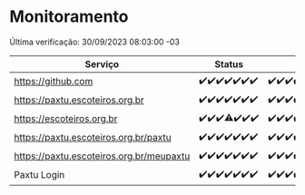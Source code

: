 # Monitoramento

Última verificação: 30/09/2023 08:03:00 -03

|Serviço|Status|Últimas 24h|
|---|---|---|
|https://github.com|<span title="2023-09-23: OK=24">✔️</span><span title="2023-09-24: OK=24">✔️</span><span title="2023-09-25: OK=24">✔️</span><span title="2023-09-26: OK=24">✔️</span><span title="2023-09-27: OK=24">✔️</span><span title="2023-09-28: OK=24">✔️</span><span title="2023-09-29: OK=11">✔️</span>|<span title="29/09/2023 08:03:00 -03 : 200">✔️</span><span title="29/09/2023 09:10:00 -03 : 200">✔️</span><span title="29/09/2023 10:08:00 -03 : 200">✔️</span><span title="29/09/2023 11:04:00 -03 : 200">✔️</span><span title="29/09/2023 12:06:00 -03 : 200">✔️</span><span title="29/09/2023 13:06:00 -03 : 200">✔️</span><span title="29/09/2023 14:04:00 -03 : 200">✔️</span><span title="29/09/2023 15:07:00 -03 : 200">✔️</span><span title="29/09/2023 16:03:00 -03 : 200">✔️</span><span title="29/09/2023 17:06:00 -03 : 200">✔️</span><span title="29/09/2023 18:03:00 -03 : 200">✔️</span><span title="29/09/2023 19:04:00 -03 : 200">✔️</span><span title="29/09/2023 20:03:00 -03 : 200">✔️</span><span title="29/09/2023 21:27:00 -03 : 200">✔️</span><span title="29/09/2023 22:38:00 -03 : 200">✔️</span><span title="29/09/2023 23:12:00 -03 : 200">✔️</span><span title="30/09/2023 00:06:00 -03 : 200">✔️</span><span title="30/09/2023 01:07:00 -03 : 200">✔️</span><span title="30/09/2023 02:04:00 -03 : 200">✔️</span><span title="30/09/2023 03:07:00 -03 : 200">✔️</span><span title="30/09/2023 04:03:00 -03 : 200">✔️</span><span title="30/09/2023 05:06:00 -03 : 200">✔️</span><span title="30/09/2023 06:03:00 -03 : 200">✔️</span><span title="30/09/2023 07:04:00 -03 : 200">✔️</span><span title="30/09/2023 08:03:00 -03 : 200">✔️</span>|
|https://paxtu.escoteiros.org.br|<span title="2023-09-23: OK=24">✔️</span><span title="2023-09-24: OK=24">✔️</span><span title="2023-09-25: OK=24">✔️</span><span title="2023-09-26: OK=24">✔️</span><span title="2023-09-27: OK=24">✔️</span><span title="2023-09-28: OK=24">✔️</span><span title="2023-09-29: OK=11">✔️</span>|<span title="29/09/2023 08:03:00 -03 : 200">✔️</span><span title="29/09/2023 09:10:00 -03 : 200">✔️</span><span title="29/09/2023 10:08:00 -03 : 200">✔️</span><span title="29/09/2023 11:04:00 -03 : 200">✔️</span><span title="29/09/2023 12:06:00 -03 : 200">✔️</span><span title="29/09/2023 13:06:00 -03 : 200">✔️</span><span title="29/09/2023 14:04:00 -03 : 200">✔️</span><span title="29/09/2023 15:07:00 -03 : 200">✔️</span><span title="29/09/2023 16:03:00 -03 : 200">✔️</span><span title="29/09/2023 17:06:00 -03 : 200">✔️</span><span title="29/09/2023 18:03:00 -03 : 200">✔️</span><span title="29/09/2023 19:04:00 -03 : 200">✔️</span><span title="29/09/2023 20:03:00 -03 : 200">✔️</span><span title="29/09/2023 21:27:00 -03 : 200">✔️</span><span title="29/09/2023 22:38:00 -03 : 200">✔️</span><span title="29/09/2023 23:12:00 -03 : 200">✔️</span><span title="30/09/2023 00:06:00 -03 : 200">✔️</span><span title="30/09/2023 01:07:00 -03 : 200">✔️</span><span title="30/09/2023 02:04:00 -03 : 200">✔️</span><span title="30/09/2023 03:07:00 -03 : 200">✔️</span><span title="30/09/2023 04:03:00 -03 : 200">✔️</span><span title="30/09/2023 05:06:00 -03 : 200">✔️</span><span title="30/09/2023 06:03:00 -03 : 200">✔️</span><span title="30/09/2023 07:04:00 -03 : 200">✔️</span><span title="30/09/2023 08:03:00 -03 : 200">✔️</span>|
|https://escoteiros.org.br|<span title="2023-09-23: OK=24">✔️</span><span title="2023-09-24: OK=24">✔️</span><span title="2023-09-25: OK=24">✔️</span><span title="2023-09-26: OK=23, Falhas=1">⚠️</span><span title="2023-09-27: OK=24">✔️</span><span title="2023-09-28: OK=24">✔️</span><span title="2023-09-29: OK=11">✔️</span>|<span title="29/09/2023 08:03:00 -03 : 200">✔️</span><span title="29/09/2023 09:10:00 -03 : 200">✔️</span><span title="29/09/2023 10:08:00 -03 : 200">✔️</span><span title="29/09/2023 11:04:00 -03 : 200">✔️</span><span title="29/09/2023 12:06:00 -03 : 200">✔️</span><span title="29/09/2023 13:06:00 -03 : 200">✔️</span><span title="29/09/2023 14:04:00 -03 : 200">✔️</span><span title="29/09/2023 15:07:00 -03 : 200">✔️</span><span title="29/09/2023 16:03:00 -03 : 200">✔️</span><span title="29/09/2023 17:06:00 -03 : 200">✔️</span><span title="29/09/2023 18:03:00 -03 : 200">✔️</span><span title="29/09/2023 19:04:00 -03 : 200">✔️</span><span title="29/09/2023 20:03:00 -03 : 200">✔️</span><span title="29/09/2023 21:27:00 -03 : 200">✔️</span><span title="29/09/2023 22:38:00 -03 : 200">✔️</span><span title="29/09/2023 23:12:00 -03 : 200">✔️</span><span title="30/09/2023 00:06:00 -03 : 200">✔️</span><span title="30/09/2023 01:07:00 -03 : 200">✔️</span><span title="30/09/2023 02:04:00 -03 : 200">✔️</span><span title="30/09/2023 03:07:00 -03 : 200">✔️</span><span title="30/09/2023 04:03:00 -03 : 200">✔️</span><span title="30/09/2023 05:06:00 -03 : 200">✔️</span><span title="30/09/2023 06:03:00 -03 : 200">✔️</span><span title="30/09/2023 07:04:00 -03 : 200">✔️</span><span title="30/09/2023 08:03:00 -03 : 200">✔️</span>|
|https://paxtu.escoteiros.org.br/paxtu|<span title="2023-09-23: OK=24">✔️</span><span title="2023-09-24: OK=24">✔️</span><span title="2023-09-25: OK=24">✔️</span><span title="2023-09-26: OK=24">✔️</span><span title="2023-09-27: OK=24">✔️</span><span title="2023-09-28: OK=24">✔️</span><span title="2023-09-29: OK=11">✔️</span>|<span title="29/09/2023 08:03:00 -03 : 200">✔️</span><span title="29/09/2023 09:10:00 -03 : 200">✔️</span><span title="29/09/2023 10:08:00 -03 : 200">✔️</span><span title="29/09/2023 11:04:00 -03 : 200">✔️</span><span title="29/09/2023 12:06:00 -03 : 200">✔️</span><span title="29/09/2023 13:06:00 -03 : 200">✔️</span><span title="29/09/2023 14:04:00 -03 : 200">✔️</span><span title="29/09/2023 15:07:00 -03 : 200">✔️</span><span title="29/09/2023 16:03:00 -03 : 200">✔️</span><span title="29/09/2023 17:06:00 -03 : 200">✔️</span><span title="29/09/2023 18:03:00 -03 : 200">✔️</span><span title="29/09/2023 19:04:00 -03 : 200">✔️</span><span title="29/09/2023 20:03:00 -03 : 200">✔️</span><span title="29/09/2023 21:27:00 -03 : 200">✔️</span><span title="29/09/2023 22:38:00 -03 : 200">✔️</span><span title="29/09/2023 23:12:00 -03 : 200">✔️</span><span title="30/09/2023 00:06:00 -03 : 200">✔️</span><span title="30/09/2023 01:07:00 -03 : 200">✔️</span><span title="30/09/2023 02:04:00 -03 : 200">✔️</span><span title="30/09/2023 03:07:00 -03 : 200">✔️</span><span title="30/09/2023 04:03:00 -03 : 200">✔️</span><span title="30/09/2023 05:06:00 -03 : 200">✔️</span><span title="30/09/2023 06:03:00 -03 : 200">✔️</span><span title="30/09/2023 07:04:00 -03 : 200">✔️</span><span title="30/09/2023 08:03:00 -03 : 200">✔️</span>|
|https://paxtu.escoteiros.org.br/meupaxtu|<span title="2023-09-23: OK=24">✔️</span><span title="2023-09-24: OK=24">✔️</span><span title="2023-09-25: OK=24">✔️</span><span title="2023-09-26: OK=24">✔️</span><span title="2023-09-27: OK=24">✔️</span><span title="2023-09-28: OK=24">✔️</span><span title="2023-09-29: OK=11">✔️</span>|<span title="29/09/2023 08:03:00 -03 : 200">✔️</span><span title="29/09/2023 09:10:00 -03 : 200">✔️</span><span title="29/09/2023 10:08:00 -03 : 200">✔️</span><span title="29/09/2023 11:04:00 -03 : 200">✔️</span><span title="29/09/2023 12:06:00 -03 : 200">✔️</span><span title="29/09/2023 13:06:00 -03 : 200">✔️</span><span title="29/09/2023 14:04:00 -03 : 200">✔️</span><span title="29/09/2023 15:07:00 -03 : 200">✔️</span><span title="29/09/2023 16:03:00 -03 : 200">✔️</span><span title="29/09/2023 17:06:00 -03 : 200">✔️</span><span title="29/09/2023 18:03:00 -03 : 200">✔️</span><span title="29/09/2023 19:04:00 -03 : 200">✔️</span><span title="29/09/2023 20:03:00 -03 : 200">✔️</span><span title="29/09/2023 21:27:00 -03 : 200">✔️</span><span title="29/09/2023 22:38:00 -03 : 200">✔️</span><span title="29/09/2023 23:12:00 -03 : 200">✔️</span><span title="30/09/2023 00:06:00 -03 : 200">✔️</span><span title="30/09/2023 01:07:00 -03 : 200">✔️</span><span title="30/09/2023 02:04:00 -03 : 200">✔️</span><span title="30/09/2023 03:07:00 -03 : 200">✔️</span><span title="30/09/2023 04:03:00 -03 : 200">✔️</span><span title="30/09/2023 05:06:00 -03 : 200">✔️</span><span title="30/09/2023 06:03:00 -03 : 200">✔️</span><span title="30/09/2023 07:04:00 -03 : 200">✔️</span><span title="30/09/2023 08:03:00 -03 : 200">✔️</span>|
|Paxtu Login|<span title="2023-09-23: OK=24">✔️</span><span title="2023-09-24: OK=24">✔️</span><span title="2023-09-25: OK=24">✔️</span><span title="2023-09-26: OK=24">✔️</span><span title="2023-09-27: OK=24">✔️</span><span title="2023-09-28: OK=24">✔️</span><span title="2023-09-29: OK=11">✔️</span>|<span title="29/09/2023 08:03:00 -03 : 200">✔️</span><span title="29/09/2023 09:10:00 -03 : 200">✔️</span><span title="29/09/2023 10:08:00 -03 : 200">✔️</span><span title="29/09/2023 11:04:00 -03 : 200">✔️</span><span title="29/09/2023 12:06:00 -03 : 200">✔️</span><span title="29/09/2023 13:06:00 -03 : 200">✔️</span><span title="29/09/2023 14:04:00 -03 : 200">✔️</span><span title="29/09/2023 15:07:00 -03 : 200">✔️</span><span title="29/09/2023 16:03:00 -03 : 200">✔️</span><span title="29/09/2023 17:06:00 -03 : 200">✔️</span><span title="29/09/2023 18:03:00 -03 : 200">✔️</span><span title="29/09/2023 19:04:00 -03 : 200">✔️</span><span title="29/09/2023 20:03:00 -03 : 200">✔️</span><span title="29/09/2023 21:27:00 -03 : 200">✔️</span><span title="29/09/2023 22:38:00 -03 : 200">✔️</span><span title="29/09/2023 23:12:00 -03 : 200">✔️</span><span title="30/09/2023 00:06:00 -03 : 200">✔️</span><span title="30/09/2023 01:07:00 -03 : 200">✔️</span><span title="30/09/2023 02:04:00 -03 : 200">✔️</span><span title="30/09/2023 03:07:00 -03 : 200">✔️</span><span title="30/09/2023 04:03:00 -03 : 200">✔️</span><span title="30/09/2023 05:06:00 -03 : 200">✔️</span><span title="30/09/2023 06:03:00 -03 : 200">✔️</span><span title="30/09/2023 07:04:00 -03 : 200">✔️</span><span title="30/09/2023 08:03:00 -03 : 200">✔️</span>|
